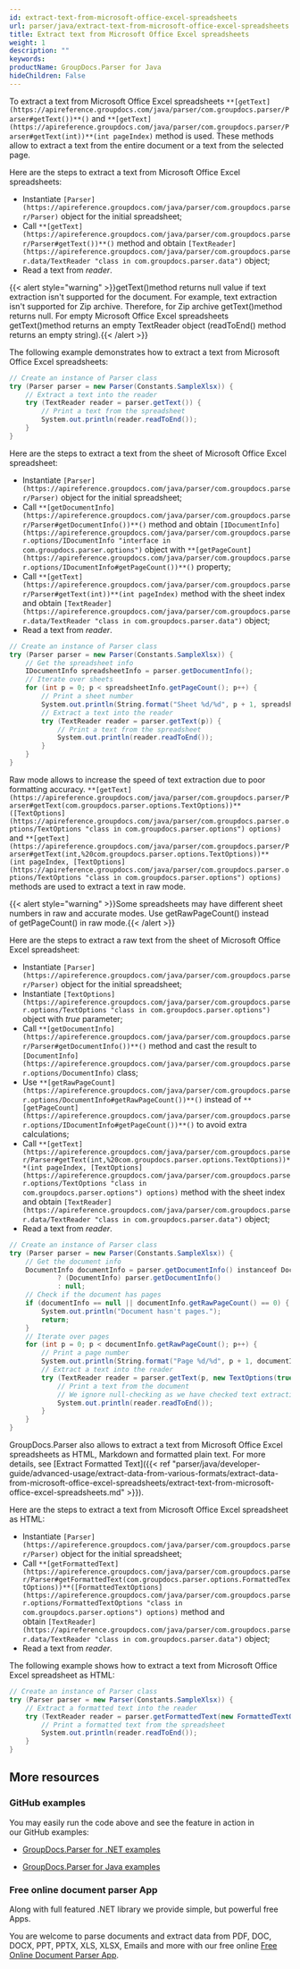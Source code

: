 ```yaml
---
id: extract-text-from-microsoft-office-excel-spreadsheets
url: parser/java/extract-text-from-microsoft-office-excel-spreadsheets
title: Extract text from Microsoft Office Excel spreadsheets
weight: 1
description: ""
keywords: 
productName: GroupDocs.Parser for Java
hideChildren: False
---
```

To extract a text from Microsoft Office Excel spreadsheets `**[getText](https://apireference.groupdocs.com/java/parser/com.groupdocs.parser/Parser#getText())**()` and `**[getText](https://apireference.groupdocs.com/java/parser/com.groupdocs.parser/Parser#getText(int))**(int pageIndex)` method is used. These methods allow to extract a text from the entire document or a text from the selected page.

Here are the steps to extract a text from Microsoft Office Excel spreadsheets:

*   Instantiate `[Parser](https://apireference.groupdocs.com/java/parser/com.groupdocs.parser/Parser)` object for the initial spreadsheet;
*   Call `**[getText](https://apireference.groupdocs.com/java/parser/com.groupdocs.parser/Parser#getText())**()` method and obtain `[TextReader](https://apireference.groupdocs.com/java/parser/com.groupdocs.parser.data/TextReader "class in com.groupdocs.parser.data")` object;
*   Read a text from *reader*.

{{< alert style="warning" >}}getText()method returns null value if text extraction isn't supported for the document. For example, text extraction isn't supported for Zip archive. Therefore, for Zip archive getText()method returns null. For empty Microsoft Office Excel spreadsheets getText()method returns an empty TextReader object (readToEnd() method returns an empty string).{{< /alert >}}

The following example demonstrates how to extract a text from Microsoft Office Excel spreadsheets:

```csharp
// Create an instance of Parser class
try (Parser parser = new Parser(Constants.SampleXlsx)) {
    // Extract a text into the reader
    try (TextReader reader = parser.getText()) {
        // Print a text from the spreadsheet
        System.out.println(reader.readToEnd());
    }
}
```

Here are the steps to extract a text from the sheet of Microsoft Office Excel spreadsheet:

*   Instantiate `[Parser](https://apireference.groupdocs.com/java/parser/com.groupdocs.parser/Parser)` object for the initial spreadsheet;
*   Call `**[getDocumentInfo](https://apireference.groupdocs.com/java/parser/com.groupdocs.parser/Parser#getDocumentInfo())**()` method and obtain `[IDocumentInfo](https://apireference.groupdocs.com/java/parser/com.groupdocs.parser.options/IDocumentInfo "interface in com.groupdocs.parser.options")` object with `**[getPageCount](https://apireference.groupdocs.com/java/parser/com.groupdocs.parser.options/IDocumentInfo#getPageCount())**()` property;
*   Call `**[getText](https://apireference.groupdocs.com/java/parser/com.groupdocs.parser/Parser#getText(int))**(int pageIndex)` method with the sheet index and obtain `[TextReader](https://apireference.groupdocs.com/java/parser/com.groupdocs.parser.data/TextReader "class in com.groupdocs.parser.data")` object;
*   Read a text from *reader*.

```csharp
// Create an instance of Parser class
try (Parser parser = new Parser(Constants.SampleXlsx)) {
    // Get the spreadsheet info
    IDocumentInfo spreadsheetInfo = parser.getDocumentInfo();
    // Iterate over sheets
    for (int p = 0; p < spreadsheetInfo.getPageCount(); p++) {
        // Print a sheet number
        System.out.println(String.format("Sheet %d/%d", p + 1, spreadsheetInfo.getPageCount()));
        // Extract a text into the reader
        try (TextReader reader = parser.getText(p)) {
            // Print a text from the spreadsheet
            System.out.println(reader.readToEnd());
        }
    }
}
```

Raw mode allows to increase the speed of text extraction due to poor formatting accuracy. `**[getText](https://apireference.groupdocs.com/java/parser/com.groupdocs.parser/Parser#getText(com.groupdocs.parser.options.TextOptions))**([TextOptions](https://apireference.groupdocs.com/java/parser/com.groupdocs.parser.options/TextOptions "class in com.groupdocs.parser.options") options)` and `**[getText](https://apireference.groupdocs.com/java/parser/com.groupdocs.parser/Parser#getText(int,%20com.groupdocs.parser.options.TextOptions))**(int pageIndex, [TextOptions](https://apireference.groupdocs.com/java/parser/com.groupdocs.parser.options/TextOptions "class in com.groupdocs.parser.options") options)` methods are used to extract a text in raw mode.

{{< alert style="warning" >}}Some spreadsheets may have different sheet numbers in raw and accurate modes. Use getRawPageCount() instead of getPageCount() in raw mode.{{< /alert >}}

Here are the steps to extract a raw text from the sheet of Microsoft Office Excel spreadsheet:

*   Instantiate `[Parser](https://apireference.groupdocs.com/java/parser/com.groupdocs.parser/Parser)` object for the initial spreadsheet;
*   Instantiate `[TextOptions](https://apireference.groupdocs.com/java/parser/com.groupdocs.parser.options/TextOptions "class in com.groupdocs.parser.options")` object with *true* parameter;
*   Call `**[getDocumentInfo](https://apireference.groupdocs.com/java/parser/com.groupdocs.parser/Parser#getDocumentInfo())**()` method and cast the result to `[DocumentInfo](https://apireference.groupdocs.com/java/parser/com.groupdocs.parser.options/DocumentInfo)` class;
*   Use `**[getRawPageCount](https://apireference.groupdocs.com/java/parser/com.groupdocs.parser.options/DocumentInfo#getRawPageCount())**()` instead of `**[getPageCount](https://apireference.groupdocs.com/java/parser/com.groupdocs.parser.options/IDocumentInfo#getPageCount())**()` to avoid extra calculations;
*   Call `**[getText](https://apireference.groupdocs.com/java/parser/com.groupdocs.parser/Parser#getText(int,%20com.groupdocs.parser.options.TextOptions))**(int pageIndex, [TextOptions](https://apireference.groupdocs.com/java/parser/com.groupdocs.parser.options/TextOptions "class in com.groupdocs.parser.options") options)` method with the sheet index and obtain `[TextReader](https://apireference.groupdocs.com/java/parser/com.groupdocs.parser.data/TextReader "class in com.groupdocs.parser.data")` object;
*   Read a text from *reader*.

```csharp
// Create an instance of Parser class
try (Parser parser = new Parser(Constants.SampleXlsx)) {
    // Get the document info
    DocumentInfo documentInfo = parser.getDocumentInfo() instanceof DocumentInfo
            ? (DocumentInfo) parser.getDocumentInfo()
            : null;
    // Check if the document has pages
    if (documentInfo == null || documentInfo.getRawPageCount() == 0) {
        System.out.println("Document hasn't pages.");
        return;
    }
    // Iterate over pages
    for (int p = 0; p < documentInfo.getRawPageCount(); p++) {
        // Print a page number
        System.out.println(String.format("Page %d/%d", p + 1, documentInfo.getPageCount()));
        // Extract a text into the reader
        try (TextReader reader = parser.getText(p, new TextOptions(true))) {
            // Print a text from the document
            // We ignore null-checking as we have checked text extraction feature support earlier
            System.out.println(reader.readToEnd());
        }
    }
}
```

GroupDocs.Parser also allows to extract a text from Microsoft Office Excel spreadsheets as HTML, Markdown and formatted plain text. For more details, see [Extract Formatted Text]({{< ref "parser/java/developer-guide/advanced-usage/extract-data-from-various-formats/extract-data-from-microsoft-office-excel-spreadsheets/extract-text-from-microsoft-office-excel-spreadsheets.md" >}}).

Here are the steps to extract a text from Microsoft Office Excel spreadsheet as HTML:

*   Instantiate `[Parser](https://apireference.groupdocs.com/java/parser/com.groupdocs.parser/Parser)` object for the initial spreadsheet;
*   Call `**[getFormattedText](https://apireference.groupdocs.com/java/parser/com.groupdocs.parser/Parser#getFormattedText(com.groupdocs.parser.options.FormattedTextOptions))**([FormattedTextOptions](https://apireference.groupdocs.com/java/parser/com.groupdocs.parser.options/FormattedTextOptions "class in com.groupdocs.parser.options") options)` method and obtain `[TextReader](https://apireference.groupdocs.com/java/parser/com.groupdocs.parser.data/TextReader "class in com.groupdocs.parser.data")` object;
*   Read a text from *reader*.

The following example shows how to extract a text from Microsoft Office Excel spreadsheet as HTML:

```csharp
// Create an instance of Parser class
try (Parser parser = new Parser(Constants.SampleXlsx)) {
    // Extract a formatted text into the reader
    try (TextReader reader = parser.getFormattedText(new FormattedTextOptions(FormattedTextMode.Html))) {
        // Print a formatted text from the spreadsheet
        System.out.println(reader.readToEnd());
    }
}
```

## More resources

### GitHub examples

You may easily run the code above and see the feature in action in our GitHub examples:

*   [GroupDocs.Parser for .NET examples](https://github.com/groupdocs-parser/GroupDocs.Parser-for-.NET)
    
*   [GroupDocs.Parser for Java examples](https://github.com/groupdocs-parser/GroupDocs.Parser-for-Java)
    

### Free online document parser App

Along with full featured .NET library we provide simple, but powerful free Apps.

You are welcome to parse documents and extract data from PDF, DOC, DOCX, PPT, PPTX, XLS, XLSX, Emails and more with our free online [Free Online Document Parser App](https://products.groupdocs.app/parser).
